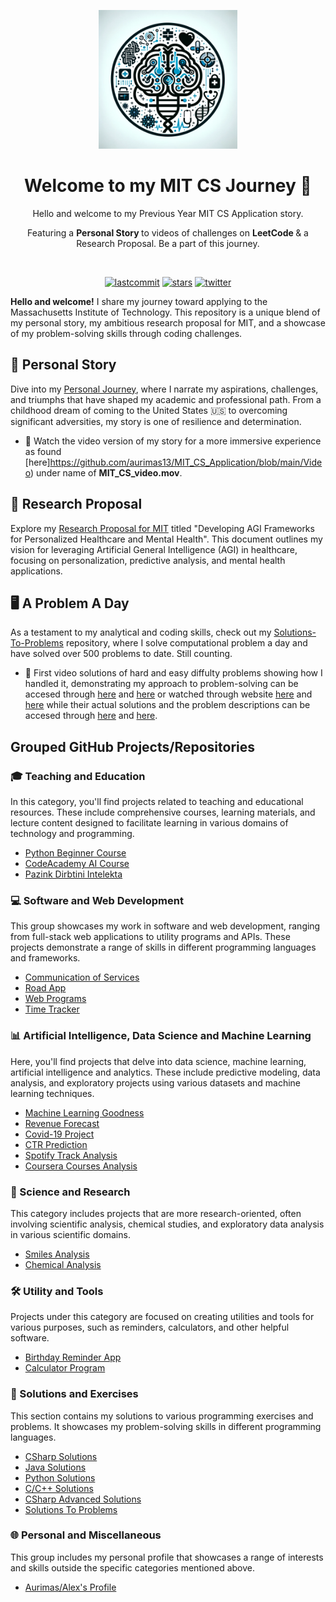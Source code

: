 <p align=center>
  <img height="222px" src="https://github.com/aurimas13/MIT_CS_Application/blob/main/Public/MIT_CS_1.png"/>
</p>
<h1 align="center"> Welcome to my MIT CS Journey 🚀 </h1>
<p align="center"> Hello and welcome to my Previous Year MIT CS Application story. </p>
<p align="center"> Featuring a <b> Personal Story </b> to videos of challenges on <b> LeetCode </b> & a Research Proposal. Be a part of this journey. </p>
<br>
<p align=center>
  <a href="https://img.shields.io/github/last-commit/aurimas13/MIT_CS_Application"><img alt="lastcommit" src="https://img.shields.io/github/last-commit/aurimas13/MIT_CS_Application?style=social"/></a>
  <a href="https://img.shields.io/github/stars/aurimas13/MIT_CS_Application"><img alt="stars" src="https://img.shields.io/github/stars/aurimas13/MIT_CS_Application?style=social"/></a>
  <!-- <a href="https://img.shields.io/github/forks/aurimas13/MIT_CS_Application"><img alt="twitter" src="https://img.shields.io/github/forks/aurimas13/MIT_CS_Application?style=social"/> -->
  <a href="https://twitter.com/aanausedas"><img alt="twitter" src="https://img.shields.io/twitter/follow/aanausedas?style=social"/></a>

**Hello and welcome!** I share my journey toward applying to the Massachusetts Institute of Technology. This repository is a unique blend of my personal story, my ambitious research proposal for MIT, and a showcase of my problem-solving skills through coding challenges.

## 📘 Personal Story

Dive into my [Personal Journey](https://github.com/aurimas13/MIT_CS_Application/blob/main/Personal_Story_MIT.pdf), where I narrate my aspirations, challenges, and triumphs that have shaped my academic and professional path. From a childhood dream of coming to the United States 🇺🇸 to overcoming significant adversities, my story is one of resilience and determination.

- 🎥 Watch the video version of my story for a more immersive experience as found [here]https://github.com/aurimas13/MIT_CS_Application/blob/main/Video) under name of **MIT_CS_video.mov**.

## 🧬 Research Proposal
Explore my [Research Proposal for MIT](https://github.com/aurimas13/MIT_CS_Application/blob/main/Research_Proposal_MIT_CS.pdf) titled "Developing AGI Frameworks for Personalized Healthcare and Mental Health". This document outlines my vision for leveraging Artificial General Intelligence (AGI) in healthcare, focusing on personalization, predictive analysis, and mental health applications.

## 🖥️ A Problem A Day
As a testament to my analytical and coding skills, check out my [Solutions-To-Problems](https://github.com/aurimas13/Solutions-To-Problems) repository, where I solve computational problem a day and have solved over 500 problems to date. Still counting. 

- 🎥 First video solutions of hard and easy diffulty problems showing how I handled it, demonstrating my approach to problem-solving can be accesed through [here](https://github.com/aurimas13/Harvard_Application/tree/main/Video/1_Solution_Hard.mp4) and [here](https://github.com/aurimas13/Harvard_Application/blob/main/Video/2_Solution_Easy.mp4) or watched through website [here](https://www.loom.com/share/b8d29d93edbc4d8e8ed12dc4a328f0f8?sid=34ae80d3-46e1-4b6b-9045-0781bfa6ba9a) and [here](https://www.loom.com/share/4fb7f19dc1d346b69312563ddcfefe3f?sid=c8ee5b4d-3363-4cd2-92d1-4646d00dcef5) while their actual solutions and the problem descriptions can be accesed through [here](https://github.com/aurimas13/Solutions-To-Problems/tree/main/LeetCode/Python%20Solutions/Arithmetic%20Slices%20II%20-%20Subsequence) and [here](https://github.com/aurimas13/Solutions-To-Problems/tree/main/LeetCode/Python%20Solutions/Leaf-Similar%20Trees).

## Grouped GitHub Projects/Repositories

### 🎓 Teaching and Education
In this category, you'll find projects related to teaching and educational resources. These include comprehensive courses, learning materials, and lecture content designed to facilitate learning in various domains of technology and programming.
 
- [Python Beginner Course](https://github.com/aurimas13/Python-Beginner-Course)  
- [CodeAcademy AI Course](https://github.com/aurimas13/CodeAcademy-AI-Course)  
- [Pazink Dirbtini Intelekta](https://github.com/aurimas13/Pazink-Dirbtini-Intelekta) 

### 💻 Software and Web Development
This group showcases my work in software and web development, ranging from full-stack web applications to utility programs and APIs. These projects demonstrate a range of skills in different programming languages and frameworks.

- [Communication of Services](https://github.com/aurimas13/Communication-of-Services)  
- [Road App](https://github.com/aurimas13/Road-App)  
- [Web Programs](https://github.com/aurimas13/Web-programs)  
- [Time Tracker](https://github.com/aurimas13/Time-Tracker)  

### 📊 Artificial Intelligence, Data Science and Machine Learning
Here, you'll find projects that delve into data science, machine learning, artificial intelligence and analytics. These include predictive modeling, data analysis, and exploratory projects using various datasets and machine learning techniques.

- [Machine Learning Goodness](https://github.com/aurimas13/Machine-Learning-Goodness) 
- [Revenue Forecast](https://github.com/aurimas13/Revenue-Forecast)  
- [Covid-19 Project](https://github.com/aurimas13/Covid-19-project)  
- [CTR Prediction](https://github.com/aurimas13/CTR-prediction)  
- [Spotify Track Analysis](https://github.com/aurimas13/Spotify-track-analysis)  
- [Coursera Courses Analysis](https://github.com/aurimas13/Coursera-courses-analysis)  

### 🧪 Science and Research
This category includes projects that are more research-oriented, often involving scientific analysis, chemical studies, and exploratory data analysis in various scientific domains.

- [Smiles Analysis](https://github.com/aurimas13/Smiles-analysis)  
- [Chemical Analysis](https://github.com/aurimas13/Chemical-analysis)  

### 🛠️ Utility and Tools
Projects under this category are focused on creating utilities and tools for various purposes, such as reminders, calculators, and other helpful software.

- [Birthday Reminder App](https://github.com/aurimas13/BirthdayReminderApp)  
- [Calculator Program](https://github.com/aurimas13/Calculator-program)  

### 📘 Solutions and Exercises
This section contains my solutions to various programming exercises and problems. It showcases my problem-solving skills in different programming languages.

- [CSharp Solutions](https://github.com/aurimas13/CSharp-solutions)  
- [Java Solutions](https://github.com/aurimas13/Java-solutions)  
- [Python Solutions](https://github.com/aurimas13/Python-solutions)  
- [C/C++ Solutions](https://github.com/aurimas13/C-solutions)  
- [CSharp Advanced Solutions](https://github.com/aurimas13/CSharp-advanced-solutions)  
- [Solutions To Problems](https://github.com/aurimas13/Solutions-To-Problems)  

### 🌐 Personal and Miscellaneous
This group includes my personal profile that showcases a range of interests and skills outside the specific categories mentioned above.

- [Aurimas/Alex's Profile](https://github.com/aurimas13/aurimas13)   
